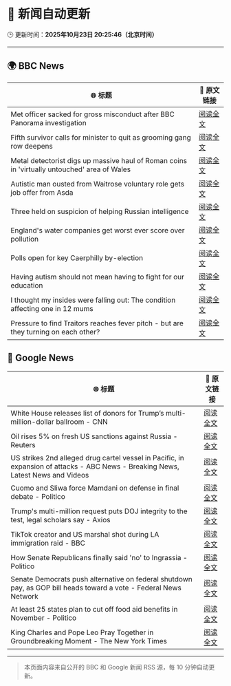 # 🧠 新闻自动更新

🕒 更新时间：**2025年10月23日 20:25:46（北京时间）**

---

## 🌍 BBC News

| 🌐 标题 | 🔗 原文链接 |
|--------|-------------|
| Met officer sacked for gross misconduct after BBC Panorama investigation | [阅读全文](https://www.bbc.com/news/articles/cy0kynx59v0o?at_medium=RSS&at_campaign=rss) |
| Fifth survivor calls for minister to quit as grooming gang row deepens | [阅读全文](https://www.bbc.com/news/articles/cly285e5ljyo?at_medium=RSS&at_campaign=rss) |
| Metal detectorist digs up massive haul of Roman coins in 'virtually untouched' area of Wales | [阅读全文](https://www.bbc.com/news/articles/cd67vv66wxxo?at_medium=RSS&at_campaign=rss) |
| Autistic man ousted from Waitrose voluntary role gets job offer from Asda | [阅读全文](https://www.bbc.com/news/articles/c98n53dpzx6o?at_medium=RSS&at_campaign=rss) |
| Three held on suspicion of helping Russian intelligence | [阅读全文](https://www.bbc.com/news/articles/c2lpzjvgrp8o?at_medium=RSS&at_campaign=rss) |
| England's water companies get worst ever score over pollution | [阅读全文](https://www.bbc.com/news/articles/cdjrymnx1e8o?at_medium=RSS&at_campaign=rss) |
| Polls open for key Caerphilly by-election | [阅读全文](https://www.bbc.com/news/articles/c993nlyrdglo?at_medium=RSS&at_campaign=rss) |
| Having autism should not mean having to fight for our education | [阅读全文](https://www.bbc.com/news/articles/c891y5n2de8o?at_medium=RSS&at_campaign=rss) |
| I thought my insides were falling out: The condition affecting one in 12 mums | [阅读全文](https://www.bbc.com/news/articles/ckgk0y18mrvo?at_medium=RSS&at_campaign=rss) |
| Pressure to find Traitors reaches fever pitch - but are they turning on each other? | [阅读全文](https://www.bbc.com/news/articles/c87415422zdo?at_medium=RSS&at_campaign=rss) |

## 📰 Google News

| 🌐 标题 | 🔗 原文链接 |
|--------|-------------|
| White House releases list of donors for Trump’s multi-million-dollar ballroom - CNN | [阅读全文](https://news.google.com/rss/articles/CBMifkFVX3lxTE1WOFE5cFlyR2Q3SmswaEk1Z0trSmJyWmJrZWE3WlA1RWhtdnltTDZoVzZWcERyZ1preHF5TXI3RUdDV3FrRUdvVjBOWmJ2ekIzV0g5Z0J5ZVc2a3VuR044dUl0WjBxZ2hTZlJhcDZ6RGVQLTFBV0x0OUpnX1dXZw?oc=5) |
| Oil rises 5% on fresh US sanctions against Russia - Reuters | [阅读全文](https://news.google.com/rss/articles/CBMiywFBVV95cUxQQUJmWV9TNFpUcWtfaDhCOUh0dE1odTkyeTJrT0VzSUtFSnJDQ05jTWlyMFJ0WENkQ0l2ZVRTVHVGUmFEejE4dHlQZGk5Q2Qxbk1QZXhTbVJqVHVqeDFQLWJPdDFsWXBRVmlnS1laTUtnT3RTLW5tWHR4bEtsYW9CbmV4WGdYNGtMZkZId2VKRFVEb0N0aEt6MmtwU18yRF85OHh3eDZZUXRRYnpILXVLTnpqdW41TV9BaDFySFo3OHhnN2ZhcmVXSjRKaw?oc=5) |
| US strikes 2nd alleged drug cartel vessel in Pacific, in expansion of attacks - ABC News - Breaking News, Latest News and Videos | [阅读全文](https://news.google.com/rss/articles/CBMiowFBVV95cUxQNkNMcEh0VHdJdHRrRFY5b3pkS2VLbUtNNnR4ZktpOElSd0ZQWTM1aTNIQkYzcGlDQ2tCWnpocTdSQzhsS3M0NVFpVmJpOVhwRE1Lb2JFaTNnZmZIMlgxcTJwZnlQY3RmTVpzTE9ta2pJUElnZTdsWm9FN2VSX2o4LTFqUXFPWHdfQjB3ckFmMDQ5cnBuTnVqVXVKcnlzYllaMl9z0gGoAUFVX3lxTE9EbEtMVUFWeHhON1JhbWQ4LVY2U2ctbTQ5dFhRUDduWnBKbDNCRFViNmVQOTdLN0RMNEZGNWtWV3dPWDNDZ2lTNFVaWTNFeVREcjF5d3c0RHdEbW5Db2dkQ2ZoUFF2V01MZjRXQVZxOWRIWDc1UEJsc2g4ZW92akRPZ3lXYlhSamJkc09LNlJyTDl0UWNPcWppNG00d3lUZGFFbUNXc1lqYQ?oc=5) |
| Cuomo and Sliwa force Mamdani on defense in final debate - Politico | [阅读全文](https://news.google.com/rss/articles/CBMirgFBVV95cUxNNmVnNEtMMjhCbFphZDdmVnB5LV9ieUtMQ3hEaGMwdWpidmhXb2tNS3U0NlVvQ0ZWTjFxUld2TnY1WkRJblBJMTNLS1M4NVB4bEg1QlVJVlgtV21mZUNiVk5Ob2Z2dzItd2hDS2Rxc2MwQ004SEd1ZXQ4WVBJQ3pPa3ZxaWRPaHVLLWJOX1VXRGlLUWxVSDdWNDB1MjFrdkU1QS0tVkFnODBrekRCRVE?oc=5) |
| Trump's multi-million request puts DOJ integrity to the test, legal scholars say - Axios | [阅读全文](https://news.google.com/rss/articles/CBMiigFBVV95cUxOeWk4dXppUHZCcW8xNnlZelYyTnhKM3QwcE5GOFR3S2p5S1BBLThFSkdyZkt0ZHU3RmlpZUp5VTNqNXhZd1l4cF9vQ2xldEYtOGRESTR6WXRDcHJrZUFNbUJlUnRhTXVaTmRSbzBXX2pwTXhuNXB6bi1fMmp6dTRJUEZEaDNpWXRZa0E?oc=5) |
| TikTok creator and US marshal shot during LA immigration raid - BBC | [阅读全文](https://news.google.com/rss/articles/CBMiWkFVX3lxTE5vbXV0Y2J1bWhJWVNqOGdLTDFfLTNERmFaWVZKTnJ2Q2x6aU9aVmhpd19ZdWJld0x6VGRiblBuTHFucDZCdXB0cHpIcWgzanJ6WTVDWFdyUjY3UdIBX0FVX3lxTE9yeUtVc2NQZ3BTS19Bakp0YkRZdmQxRVg2NGZxUFVzOEJNSkZqTkhOamJ0S0dsMnYtWVVQYlEtelNRUUFJWGZFM00wVk1JbjV5MWtyVm1HZ2MwcnhNZWFV?oc=5) |
| How Senate Republicans finally said 'no' to Ingrassia - Politico | [阅读全文](https://news.google.com/rss/articles/CBMiogFBVV95cUxNSm5aMW00dEtBSWU2cDBYSjliWkpfOWNiMDdjZ3NxRHVmeTN3ZHFzSUttXzRKNEhJNS1nTDBzVGlCUEU2bjJqdEhQVTJ6MlhsQm13SUh6SGNFWVNPLWdaWEV1SXNQOVEwb0ZyYjQwTE9iekdzN0FkamRqT014ZTBidlRZdnk5Z3hNUDNCT0kwMmlqdDBNTzM2eFBPN3hFNmhZdGc?oc=5) |
| Senate Democrats push alternative on federal shutdown pay, as GOP bill heads toward a vote - Federal News Network | [阅读全文](https://news.google.com/rss/articles/CBMi4wFBVV95cUxNc19vYnl6QUFDenNaYi1hLWozTmJxbFlUaTNwTU4yVF9hc0x5Rm9hYWtCSDVhMFhDU1JlaHJmN1JoYy10dGN6ei1vSHl5ZFVOTjkzR0pCbm4welEyTGFfV0FZQ3VQeTUyMzBMSzU1TEtXdURMclZMRnU0Wlh2ZGw5YUxWZlR4T01PZl9uT0dHalJBMWdURGFpVEJjTUN1MlV3MjdBc0ItcXZyWElsaE1ERm8zbWt2THkxNl81MmQ2MWllb2pwM3g2bDNHQ3R0eTI4bzBCbXJ0MmpEQjk3aUdKS1ZyRQ?oc=5) |
| At least 25 states plan to cut off food aid benefits in November - Politico | [阅读全文](https://news.google.com/rss/articles/CBMioAFBVV95cUxQTlgwazVteXpkY0hkVlZqemY5X041dVhGbGczVndwRkxzRWlRQ3VwNFNNX21lejRNNk41V1U0TzV1N2FQSzhyekUxZlcwU3hWRGdabzY4eWRJQ2RhQzllZmFTWG1PUmtVNGxTaU5tdDNCejVxdzBJTmxqelNjRFg0MjFvaXV4MGd1dGRuRDIzLW9nclNhRW5JQjJHWEIxNXYt?oc=5) |
| King Charles and Pope Leo Pray Together in Groundbreaking Moment - The New York Times | [阅读全文](https://news.google.com/rss/articles/CBMiigFBVV95cUxOTE4ydFBSMVhlSkMyWTdxUE9PczBMTm1za2hIdGhDcmltQ0dOcFZJVmY5cElnb0trdi1UX2hZRkI0S29BUlV0STV1QXA3bnYxNEZmWDhCeHRzTDNIdldUMkZFMVVNUDNLazhiXzdFS2EySWkya096NzluZWFVbnUxaDBQZmxfZlJHSGc?oc=5) |

---
> 本页面内容来自公开的 BBC 和 Google 新闻 RSS 源，每 10 分钟自动更新。